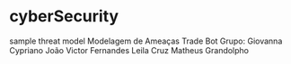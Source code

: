 # cyberSecurity
sample threat model
Modelagem de Ameaças Trade Bot
Grupo:
Giovanna Cypriano
João Victor Fernandes
Leila Cruz
Matheus Grandolpho
